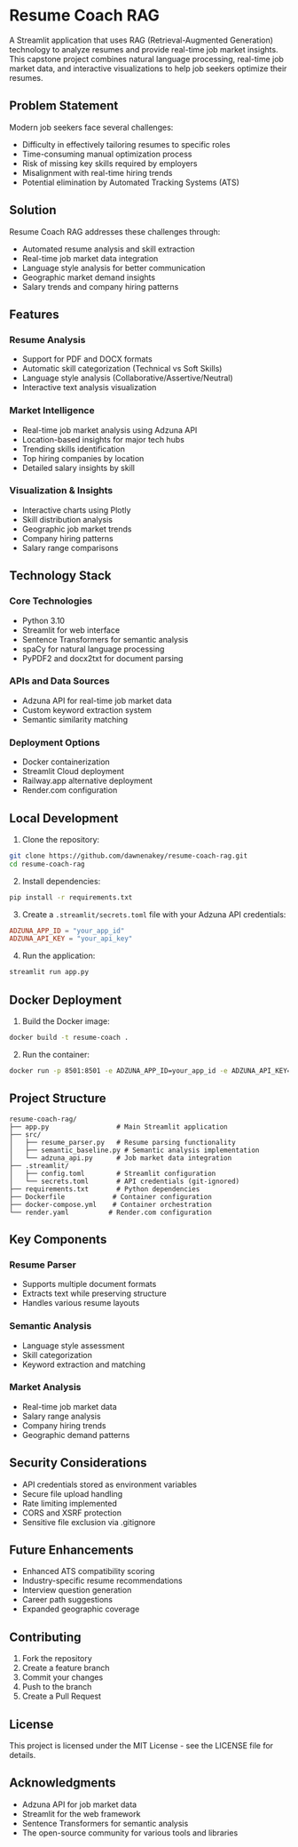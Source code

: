 # Resume Coach RAG

A Streamlit application that uses RAG (Retrieval-Augmented Generation) technology to analyze resumes and provide real-time job market insights. This capstone project combines natural language processing, real-time job market data, and interactive visualizations to help job seekers optimize their resumes.

## Problem Statement

Modern job seekers face several challenges:
- Difficulty in effectively tailoring resumes to specific roles
- Time-consuming manual optimization process
- Risk of missing key skills required by employers
- Misalignment with real-time hiring trends
- Potential elimination by Automated Tracking Systems (ATS)

## Solution

Resume Coach RAG addresses these challenges through:
- Automated resume analysis and skill extraction
- Real-time job market data integration
- Language style analysis for better communication
- Geographic market demand insights
- Salary trends and company hiring patterns

## Features

### Resume Analysis
- Support for PDF and DOCX formats
- Automatic skill categorization (Technical vs Soft Skills)
- Language style analysis (Collaborative/Assertive/Neutral)
- Interactive text analysis visualization

### Market Intelligence
- Real-time job market analysis using Adzuna API
- Location-based insights for major tech hubs
- Trending skills identification
- Top hiring companies by location
- Detailed salary insights by skill

### Visualization & Insights
- Interactive charts using Plotly
- Skill distribution analysis
- Geographic job market trends
- Company hiring patterns
- Salary range comparisons

## Technology Stack

### Core Technologies
- Python 3.10
- Streamlit for web interface
- Sentence Transformers for semantic analysis
- spaCy for natural language processing
- PyPDF2 and docx2txt for document parsing

### APIs and Data Sources
- Adzuna API for real-time job market data
- Custom keyword extraction system
- Semantic similarity matching

### Deployment Options
- Docker containerization
- Streamlit Cloud deployment
- Railway.app alternative deployment
- Render.com configuration

## Local Development

1. Clone the repository:
```bash
git clone https://github.com/dawnenakey/resume-coach-rag.git
cd resume-coach-rag
```

2. Install dependencies:
```bash
pip install -r requirements.txt
```

3. Create a `.streamlit/secrets.toml` file with your Adzuna API credentials:
```toml
ADZUNA_APP_ID = "your_app_id"
ADZUNA_API_KEY = "your_api_key"
```

4. Run the application:
```bash
streamlit run app.py
```

## Docker Deployment

1. Build the Docker image:
```bash
docker build -t resume-coach .
```

2. Run the container:
```bash
docker run -p 8501:8501 -e ADZUNA_APP_ID=your_app_id -e ADZUNA_API_KEY=your_api_key resume-coach
```

## Project Structure

```
resume-coach-rag/
├── app.py                 # Main Streamlit application
├── src/
│   ├── resume_parser.py   # Resume parsing functionality
│   ├── semantic_baseline.py # Semantic analysis implementation
│   └── adzuna_api.py      # Job market data integration
├── .streamlit/
│   ├── config.toml        # Streamlit configuration
│   └── secrets.toml       # API credentials (git-ignored)
├── requirements.txt       # Python dependencies
├── Dockerfile            # Container configuration
├── docker-compose.yml    # Container orchestration
└── render.yaml          # Render.com configuration
```

## Key Components

### Resume Parser
- Supports multiple document formats
- Extracts text while preserving structure
- Handles various resume layouts

### Semantic Analysis
- Language style assessment
- Skill categorization
- Keyword extraction and matching

### Market Analysis
- Real-time job market data
- Salary range analysis
- Company hiring trends
- Geographic demand patterns

## Security Considerations

- API credentials stored as environment variables
- Secure file upload handling
- Rate limiting implemented
- CORS and XSRF protection
- Sensitive file exclusion via .gitignore

## Future Enhancements

- Enhanced ATS compatibility scoring
- Industry-specific resume recommendations
- Interview question generation
- Career path suggestions
- Expanded geographic coverage

## Contributing

1. Fork the repository
2. Create a feature branch
3. Commit your changes
4. Push to the branch
5. Create a Pull Request

## License

This project is licensed under the MIT License - see the LICENSE file for details.

## Acknowledgments

- Adzuna API for job market data
- Streamlit for the web framework
- Sentence Transformers for semantic analysis
- The open-source community for various tools and libraries
